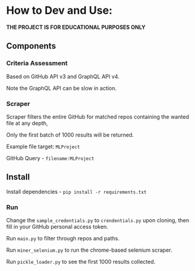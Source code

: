 # How to Dev and Use:

**THE PROJECT IS FOR EDUCATIONAL PURPOSES ONLY**

## Components 

### Criteria Assessment 
Based on GitHub API v3 and GraphQL API v4.

Note the GraphQL API can be slow in action.

### Scraper
Scraper filters the entire GitHub for matched repos containing the wanted file at any depth,

Only the first batch of 1000 results will be returned.

Example file target: `MLProject`

GitHub Query - `filename:MLProject`

## Install

Install dependencies - `pip install -r requirements.txt`

### Run

Change the `sample_credentials.py` to `crendentials.py` upon cloning, then fill in your GitHub personal access token.

Run `main.py` to filter through repos and paths.

Run `miner_selenium.py` to run the chrome-based selenium scraper.

Run `pickle_loader.py` to see the first 1000 results collected.





